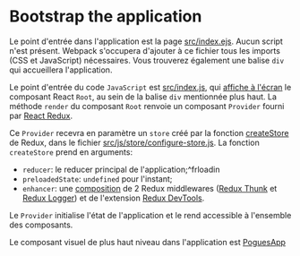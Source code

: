 # Bootstrap the application

Le point d'entrée dans l'application est la page [src/index.ejs](https://github.com/InseeFr/Pogues/blob/master/src/index.ejs). Aucun script n'est présent. Webpack s'occupera d'ajouter à ce fichier tous les imports (CSS et JavaScript) nécessaires. Vous trouverez également une balise `div` qui accueillera l'application.

Le point d'entrée du code `JavaScript` est [src/index.js](https://github.com/InseeFr/Pogues/blob/master/src/index.js), qui [affiche à l'écran](https://facebook.github.io/react/blog/2015/10/01/react-render-and-top-level-api.html) le composant React `Root`, au sein de la balise `div` mentionnée plus haut. La méthode `render` du composant `Root` renvoie un composant `Provider` fourni par [React Redux](https://github.com/reactjs/react-redux).

Ce `Provider` recevra en paramètre un `store` créé par la fonction [createStore](https://github.com/reactjs/redux/blob/master/docs/api/createStore.md) de Redux, dans le fichier [src/js/store/configure-store.js](https://github.com/InseeFr/Pogues/blob/master/src/js/store/configure-store.js). La fonction `createStore` prend en arguments:

* `reducer`: le reducer principal de l'application;^frloadin
* `preloadedState`: `undefined` pour l'instant;
* `enhancer`: une [composition](https://github.com/reactjs/redux/blob/master/docs/api/compose.md) de 2 Redux middlewares ([Redux Thunk](https://github.com/gaearon/redux-thunk) et [Redux Logger](https://github.com/evgenyrodionov/redux-logger)) et de l'extension [Redux DevTools](https://github.com/zalmoxisus/redux-devtools-extension).

Le `Provider` initialise l'état de l'application et le rend accessible à l'ensemble des composants.

Le composant visuel de plus haut niveau dans l'application est [PoguesApp](https://github.com/InseeFr/Pogues/blob/master/src/js/components/pogues-app.js)

